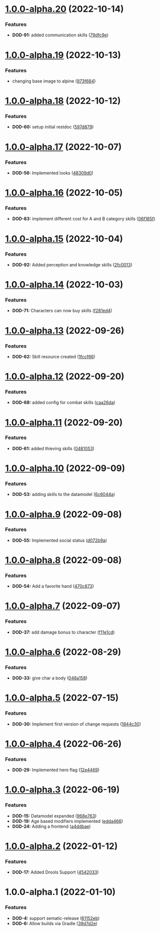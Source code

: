 # [1.0.0-alpha.20](https://github.com/mpeki/dod/compare/v1.0.0-alpha.19...v1.0.0-alpha.20) (2022-10-14)


### Features

* **DOD-91:** added communication skills ([79dfc9e](https://github.com/mpeki/dod/commit/79dfc9ef241ef72aaca327eef76f410463ad28b1))

# [1.0.0-alpha.19](https://github.com/mpeki/dod/compare/v1.0.0-alpha.18...v1.0.0-alpha.19) (2022-10-13)


### Features

* changing base image to alpine ([973f684](https://github.com/mpeki/dod/commit/973f6842185ea910653c2fec86711c219d3b5b84))

# [1.0.0-alpha.18](https://github.com/mpeki/dod/compare/v1.0.0-alpha.17...v1.0.0-alpha.18) (2022-10-12)


### Features

* **DOD-60:** setup initial restdoc ([597d879](https://github.com/mpeki/dod/commit/597d87948610694cd658201eff5d970193081af0))

# [1.0.0-alpha.17](https://github.com/mpeki/dod/compare/v1.0.0-alpha.16...v1.0.0-alpha.17) (2022-10-07)


### Features

* **DOD-56:** Implemented looks ([48309d0](https://github.com/mpeki/dod/commit/48309d0005611b2243f9c2bd00aa6a1ffff3fd56))

# [1.0.0-alpha.16](https://github.com/mpeki/dod/compare/v1.0.0-alpha.15...v1.0.0-alpha.16) (2022-10-05)


### Features

* **DOD-83:** implement different cost for A and B category skills ([06f185f](https://github.com/mpeki/dod/commit/06f185f710a6aa2add53931afe7d6839f06df5a8))

# [1.0.0-alpha.15](https://github.com/mpeki/dod/compare/v1.0.0-alpha.14...v1.0.0-alpha.15) (2022-10-04)


### Features

* **DOD-92:** Added perception and knowledge skills ([2fc0013](https://github.com/mpeki/dod/commit/2fc00136b5916667bbdb3f228b8abb4480a90d63))

# [1.0.0-alpha.14](https://github.com/mpeki/dod/compare/v1.0.0-alpha.13...v1.0.0-alpha.14) (2022-10-03)


### Features

* **DOD-71:** Characters can now buy skills ([f281ed4](https://github.com/mpeki/dod/commit/f281ed4d99760dec2ae41ef95cb767348070040f))

# [1.0.0-alpha.13](https://github.com/mpeki/dod/compare/v1.0.0-alpha.12...v1.0.0-alpha.13) (2022-09-26)


### Features

* **DOD-62:** Skill resource created ([1fccf66](https://github.com/mpeki/dod/commit/1fccf6681e96490a571c68faae5b8a8c50ab4104))

# [1.0.0-alpha.12](https://github.com/mpeki/dod/compare/v1.0.0-alpha.11...v1.0.0-alpha.12) (2022-09-20)


### Features

* **DOD-68:** added config for combat skills ([caa26da](https://github.com/mpeki/dod/commit/caa26dab890097f7515da329c63bca24140462f2))

# [1.0.0-alpha.11](https://github.com/mpeki/dod/compare/v1.0.0-alpha.10...v1.0.0-alpha.11) (2022-09-20)


### Features

* **DOD-61:** added thieving skills ([0481053](https://github.com/mpeki/dod/commit/0481053914e2eb1e58eb237c936ec511882d6da1))

# [1.0.0-alpha.10](https://github.com/mpeki/dod/compare/v1.0.0-alpha.9...v1.0.0-alpha.10) (2022-09-09)


### Features

* **DOD-53:** adding skills to the datamodel ([6c6044a](https://github.com/mpeki/dod/commit/6c6044ae2886c8473e35ea1cadc72c3f6d4d65ef))

# [1.0.0-alpha.9](https://github.com/mpeki/dod/compare/v1.0.0-alpha.8...v1.0.0-alpha.9) (2022-09-08)


### Features

* **DOD-55:** Implemented social status ([d072b9a](https://github.com/mpeki/dod/commit/d072b9a9361bfe8d880eb35e2cfdb11a56b4030a))

# [1.0.0-alpha.8](https://github.com/mpeki/dod/compare/v1.0.0-alpha.7...v1.0.0-alpha.8) (2022-09-08)


### Features

* **DOD-54:** Add a favorite hand ([470c873](https://github.com/mpeki/dod/commit/470c8737d0d351a1ecee5e55f0e16376358c0007))

# [1.0.0-alpha.7](https://github.com/mpeki/dod/compare/v1.0.0-alpha.6...v1.0.0-alpha.7) (2022-09-07)


### Features

* **DOD-37:** add damage bonus to character ([f11e1cd](https://github.com/mpeki/dod/commit/f11e1cd709c436921841486294a8ee2f71767e7e))

# [1.0.0-alpha.6](https://github.com/mpeki/dod/compare/v1.0.0-alpha.5...v1.0.0-alpha.6) (2022-08-29)


### Features

* **DOD-33:** give char a body ([048a158](https://github.com/mpeki/dod/commit/048a158ebae5caac79fcdae6fa190d969cbb2a42))

# [1.0.0-alpha.5](https://github.com/mpeki/dod/compare/v1.0.0-alpha.4...v1.0.0-alpha.5) (2022-07-15)


### Features

* **DOD-30:** Implement first version of change requests ([1844c30](https://github.com/mpeki/dod/commit/1844c307b66ebe96fd48d245faf975c31a00261f))

# [1.0.0-alpha.4](https://github.com/mpeki/dod/compare/v1.0.0-alpha.3...v1.0.0-alpha.4) (2022-06-26)


### Features

* **DOD-29:** Implemented hero flag ([12e4469](https://github.com/mpeki/dod/commit/12e4469ef0a3607b322c5f7f26ffe60bcd7655d3))

# [1.0.0-alpha.3](https://github.com/mpeki/dod/compare/v1.0.0-alpha.2...v1.0.0-alpha.3) (2022-06-19)


### Features

* **DOD-15:** Datamodel expanded ([968e763](https://github.com/mpeki/dod/commit/968e763bc51722c8b32c438841772df49c0f7dd8))
* **DOD-19:** Age based modifiers implemented ([edda466](https://github.com/mpeki/dod/commit/edda46619406e9966e3c875fccbd181fdb709813))
* **DOD-24:** Adding a frontend ([a4ddbae](https://github.com/mpeki/dod/commit/a4ddbae0ccd93aec5d32f7ab2ab6c7c3f4861bad))

# [1.0.0-alpha.2](https://github.com/mpeki/dod/compare/v1.0.0-alpha.1...v1.0.0-alpha.2) (2022-01-12)


### Features

* **DOD-17:** Added Drools Support ([4542033](https://github.com/mpeki/dod/commit/454203310c3a3e8e4999165d33212518cba3b8b8))

# 1.0.0-alpha.1 (2022-01-10)


### Features

* **DOD-4:** support sematic-release ([61152eb](https://github.com/mpeki/dod/commit/61152ebc8e8aa6a8cdb2f823630814914ce63be7))
* **DOD-6:** Allow builds via Gradle ([39d7d2e](https://github.com/mpeki/dod/commit/39d7d2edc07015530d05ed71fbed8e2c4e4f2af6))
